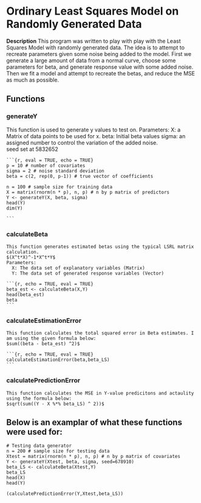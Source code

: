 # Ordinary Least Squares Model on Randomly Generated Data

**Description** This program was written to play with play with the Least Squares Model with randomly generated data. The idea is to attempt to recreate parameters given some noise being added to the model. First we generate a large amount of data from a normal curve, choose some parameters for beta, and generate response value with some added noise. Then we fit a model and attempt to recreate the betas, and reduce the MSE as much as possible.  

## Functions

### generateY
  This function is used to generate y values to test on. 
  Parameters:
    X: a Matrix of data points to be used for x. 
    beta: Initial beta values
    sigma: an assigned number to control the variation of the added noise.  
    seed set at 5832652
    
    ```{r, eval = TRUE, echo = TRUE}
    p = 10 # number of covariates
    sigma = 2 # noise standard deviation
    beta = c(2, rep(0, p-1)) # true vector of coefficients

    n = 100 # sample size for training data
    X = matrix(rnorm(n * p), n, p) # n by p matrix of predictors
    Y <- generateY(X, beta, sigma)
    head(Y)
    dim(Y)

    ```
    
### calculateBeta 
    This function generates estimated betas using the typical LSRL matrix calculation.
    $(X^t*X)^-1*X^t*Y$
    Parameters:
      X: The data set of explanatory variables (Matrix)
      Y: The data set of generated response variables (Vector)

    ```{r, echo = TRUE, eval = TRUE}
    beta_est <- calculateBeta(X,Y)
    head(beta_est)
    beta
    ```
    
### calculateEstimationError 
    This function calculates the total squared error in Beta estimates. I am using the given formula below:
    $sum((beta - beta_est) ^2)$
    
    ```{r, echo = TRUE, eval = TRUE}
    calculateEstimationError(beta,beta_LS)
    ```
    
### calculatePredictionError
    This function calculates the MSE in Y-value predicitons and actaulity using the formula below:
    $sqrt(sum((Y - X %*% beta_LS) ^ 2))$
    
    
## Below is an examplar of what these functions were used for:
  ```{r, echo = TRUE, eval = TRUE}
  # Testing data generator
  n = 200 # sample size for testing data
  Xtest = matrix(rnorm(n * p), n, p) # n by p matrix of covariates
  Y <- generateY(Xtest, beta, sigma, seed=678910)
  beta_LS <- calculateBeta(Xtest,Y)
  beta_LS
  head(X)
  head(Y)

  (calculatePredictionError(Y,Xtest,beta_LS))
  ```

  
    
    
    
    
    
    
    
    
    
    
    
    
    
    
